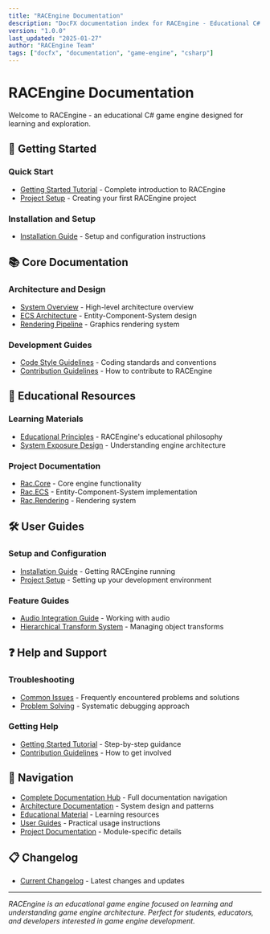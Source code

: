 ```yaml
---
title: "RACEngine Documentation"
description: "DocFX documentation index for RACEngine - Educational C# Game Engine"
version: "1.0.0"
last_updated: "2025-01-27"
author: "RACEngine Team"
tags: ["docfx", "documentation", "game-engine", "csharp"]
---
```


# RACEngine Documentation

Welcome to RACEngine - an educational C# game engine designed for learning and exploration.

## 🚀 Getting Started

### Quick Start
- [Getting Started Tutorial](../docs/educational-material/getting-started-tutorial.md) - Complete introduction to RACEngine
- [Project Setup](../docs/user-guides/project-setup.md) - Creating your first RACEngine project

### Installation and Setup
- [Installation Guide](../docs/user-guides/installation-guide.md) - Setup and configuration instructions

## 📚 Core Documentation

### Architecture and Design
- [System Overview](../docs/architecture/system-overview.md) - High-level architecture overview
- [ECS Architecture](../docs/architecture/ecs-architecture.md) - Entity-Component-System design
- [Rendering Pipeline](../docs/architecture/rendering-pipeline.md) - Graphics rendering system

### Development Guides
- [Code Style Guidelines](../docs/code-guides/code-style-guidelines.md) - Coding standards and conventions
- [Contribution Guidelines](../docs/code-guides/contribution-guidelines.md) - How to contribute to RACEngine

## 🎯 Educational Resources

### Learning Materials
- [Educational Principles](../docs/educational-material/educational-principles.md) - RACEngine's educational philosophy
- [System Exposure Design](../docs/educational-material/system-exposure-design.md) - Understanding engine architecture

### Project Documentation
- [Rac.Core](../docs/projects/Rac.Core.md) - Core engine functionality
- [Rac.ECS](../docs/projects/Rac.ECS.md) - Entity-Component-System implementation
- [Rac.Rendering](../docs/projects/Rac.Rendering.md) - Rendering system

## 🛠️ User Guides

### Setup and Configuration
- [Installation Guide](../docs/user-guides/installation-guide.md) - Getting RACEngine running
- [Project Setup](../docs/user-guides/project-setup.md) - Setting up your development environment

### Feature Guides
- [Audio Integration Guide](../docs/user-guides/AUDIO_INTEGRATION_GUIDE.md) - Working with audio
- [Hierarchical Transform System](../docs/user-guides/HierarchicalTransformSystemUsage.md) - Managing object transforms

## ❓ Help and Support

### Troubleshooting
- [Common Issues](../docs/faq/common-issues.md) - Frequently encountered problems and solutions
- [Problem Solving](../docs/faq/problem-solving.md) - Systematic debugging approach

### Getting Help
- [Getting Started Tutorial](../docs/educational-material/getting-started-tutorial.md) - Step-by-step guidance
- [Contribution Guidelines](../docs/code-guides/contribution-guidelines.md) - How to get involved

## 🔗 Navigation

- [Complete Documentation Hub](../docs/README.md) - Full documentation navigation
- [Architecture Documentation](../docs/architecture/index.md) - System design and patterns
- [Educational Material](../docs/educational-material/index.md) - Learning resources
- [User Guides](../docs/user-guides/index.md) - Practical usage instructions
- [Project Documentation](../docs/projects/index.md) - Module-specific details

## 📋 Changelog

- [Current Changelog](../docs/changelogs/changelog.md) - Latest changes and updates

---

*RACEngine is an educational game engine focused on learning and understanding game engine architecture. Perfect for students, educators, and developers interested in game engine development.*